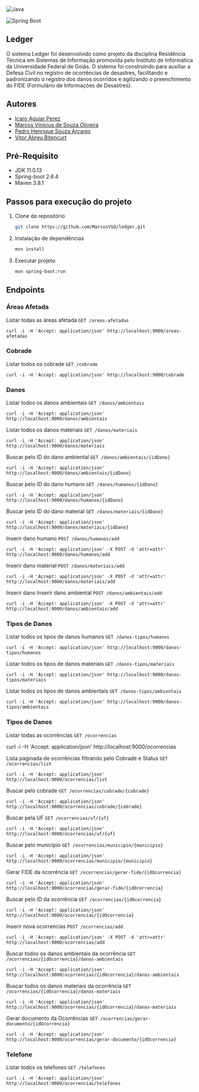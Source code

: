 ![Java](https://img.shields.io/badge/Java-ED8B00?style=for-the-badge&logo=java&logoColor=white)

![Spring Boot](https://img.shields.io/badge/Spring_Boot-F2F4F9?style=for-the-badge&logo=spring-boot)


## Ledger


O sistema Ledger foi desenvolvido como projeto da disciplina Residência Técnica em Sistemas de Informação promovida pelo Instituto de Informática da Universidade Federal de Goiás.
O sistema foi construindo para auxiliar a Defesa Civil no registro de ocorrências de desastres, facilitando e padronizando o registro dos danos ocorridos e agilizando o preenchimento do FIDE (Formulário de Informações de Desastres).

## Autores
- [Icaro Aguiar Perez](https://www.github.com/icaro1508)
- [Marcos Vinícius de Souza Oliveira](https://www.github.com/MarcosVSO)
- [Pedro Henrique Souza Arcanjo](https://www.github.com/pedrohsa1)
- [Vitor Abreu Bitencurt]()

## Pré-Requisito

* JDK 11.0.13
* Spring-boot 2.6.4
* Maven 3.8.1

## Passos para execução do projeto

1. Clone do repositório
   ```sh
   git clone https://github.com/MarcosVSO/ledger.git
   ```
2. Instalação de dependências
   ```sh
   mvn install
   ```
2. Executar projeto
   ```sh
   mvn spring-boot:run
   ```

## Endpoints

### Áreas Afetada

Listar todas as áreas afetada
`GET /areas-afetadas`

    curl -i -H 'Accept: application/json' http://localhost:9000/areas-afetadas

### Cobrade

Listar todos os cobrade
`GET /cobrade`

    curl -i -H 'Accept: application/json' http://localhost:9000/cobrade

### Danos

Listar todos os danos ambientais
`GET /danos/ambientais`

    curl -i -H 'Accept: application/json' http://localhost:9000/danos/ambientais

Listar todos os danos materiais
`GET /danos/materiais`

    curl -i -H 'Accept: application/json' http://localhost:9000/danos/materiais

Buscar pelo ID do dano ambiental
`GET /danos/ambientais/{idDano}`

    curl -i -H 'Accept: application/json' http://localhost:9000/danos/ambientais/{idDano}

Buscar pelo ID do dano humano
`GET /danos/humanos/{idDano}`

    curl -i -H 'Accept: application/json' http://localhost:9000/danos/humanos/{idDano}

Buscar pelo ID do dano material
`GET /danos/materiais/{idDano}`

    curl -i -H 'Accept: application/json' http://localhost:9000/danos/materiais/{idDano}

Inserir dano humano
`POST /danos/humanos/add`

    curl -i -H 'Accept: application/json' -X POST -d 'attr=attr' http://localhost:9000/danos/humanos/add

Inserir dano material
`POST /danos/materiais/add`

    curl -i -H 'Accept: application/json' -X POST -d 'attr=attr' http://localhost:9000/danos/materiais/add

Inserir dano Inserir dano ambiental
`POST /danos/ambientais/add`

    curl -i -H 'Accept: application/json' -X POST -d 'attr=attr' http://localhost:9000/danos/ambientais/add


### Tipos de Danos

Listar todos os tipos de danos humanos
`GET /danos-tipos/humanos`

    curl -i -H 'Accept: application/json' http://localhost:9000/danos-tipos/humanos

Listar todos os tipos de danos materiais
`GET /danos-tipos/materiais`

    curl -i -H 'Accept: application/json' http://localhost:9000/danos-tipos/materiais

Listar todos os tipos de danos ambientais
`GET /danos-tipos/ambientais`

    curl -i -H 'Accept: application/json' http://localhost:9000/danos-tipos/ambientais

### Tipos de Danos

Listar todas as ocorrências
`GET /ocorrencias`

   curl -i -H 'Accept: application/json' http://localhost:9000/ocorrencias

Lista paginada de ocorrências filtrando pelo Cobrade e Status
`GET /ocorrencias/list`

    curl -i -H 'Accept: application/json' http://localhost:9000/ocorrencias/list

Buscar pelo cobrade
`GET /ocorrencias/cobrade/{cobrade}`

    curl -i -H 'Accept: application/json' http://localhost:9000/ocorrencias/cobrade/{cobrade}

Buscar pela UF
`GET /ocorrencias/uf/{uf}`

    curl -i -H 'Accept: application/json' http://localhost:9000/ocorrencias/uf/{uf}

Buscar pelo municipio 
`GET /ocorrencias/municipio/{municipio}`

	curl -i -H 'Accept: application/json' http://localhost:9000/ocorrencias/municipio/{municipio}
	
Gerar FIDE da ocorrência
`GET /ocorrencias/gerar-fide/{idOcorrencia}`

    curl -i -H 'Accept: application/json' http://localhost:9000/ocorrencias/gerar-fide/{idOcorrencia}

Buscar pelo ID da ocorrência
`GET /ocorrencias/{idOcorrencia}`

    curl -i -H 'Accept: application/json' http://localhost:9000/ocorrencias/{idOcorrencia}

Inserir nova ocorrencias
`POST /ocorrencias/add`

	curl -i -H 'Accept: application/json' -X POST -d 'attr=attr' http://localhost:9000/ocorrencias/add
	
Buscar todos os danos ambientais da ocorrência
`GET /ocorrencias/{idOcorrencia}/danos-ambientais`

    curl -i -H 'Accept: application/json' http://localhost:9000/ocorrencias/{idOcorrencia}/danos-ambientais

Buscar todos os danos materiais da ocorrência
`GET /ocorrencias/{idOcorrencia}/danos-materiais`

    curl -i -H 'Accept: application/json' http://localhost:9000/ocorrencias/{idOcorrencia}/danos-materiais

Gerar documento da Ocorrências
`GET /ocorrencias/gerar-documento/{idOcorrencia}`

    curl -i -H 'Accept: application/json' http://localhost:9000/ocorrencias/gerar-documento/{idOcorrencia}

### Telefone

Listar todos os telefones
`GET /telefones`

    curl -i -H 'Accept: application/json' http://localhost:9000/ocorrencias/telefones

